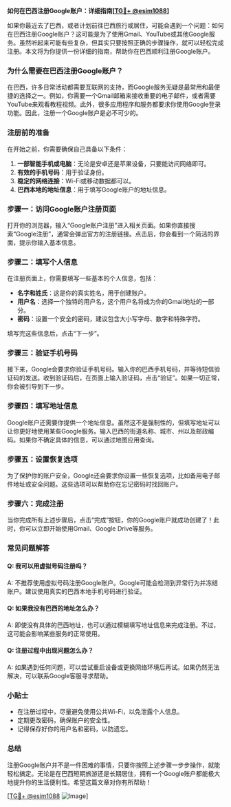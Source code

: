 **如何在巴西注册Google账户：详细指南[[TG💪+ @esim1088](https://t.me/s/esim1088)]**

如果你最近去了巴西，或者计划前往巴西旅行或居住，可能会遇到一个问题：如何在巴西注册Google账户？这可能是为了使用Gmail、YouTube或其他Google服务。虽然听起来可能有些复杂，但其实只要按照正确的步骤操作，就可以轻松完成注册。本文将为你提供一份详细的指南，帮助你在巴西顺利注册Google账户。

### 为什么需要在巴西注册Google账户？

在巴西，许多日常活动都需要互联网的支持，而Google服务无疑是最常用和最便捷的选择之一。例如，你需要一个Gmail邮箱来接收重要的电子邮件，或者需要YouTube来观看教程视频。此外，很多应用程序和服务都要求你使用Google登录功能。因此，注册一个Google账户是必不可少的。

### 注册前的准备

在开始之前，你需要确保自己具备以下条件：

1. **一部智能手机或电脑**：无论是安卓还是苹果设备，只要能访问网络即可。
2. **有效的手机号码**：用于验证身份。
3. **稳定的网络连接**：Wi-Fi或移动数据都可以。
4. **巴西本地的地址信息**：用于填写Google账户的地址信息。

### 步骤一：访问Google账户注册页面

打开你的浏览器，输入“Google账户注册”进入相关页面。如果你直接搜索“Google注册”，通常会弹出官方的注册链接。点击后，你会看到一个简洁的界面，提示你输入基本信息。

### 步骤二：填写个人信息

在注册页面上，你需要填写一些基本的个人信息，包括：

- **名字和姓氏**：这是你的真实姓名，用于创建账户。
- **用户名**：选择一个独特的用户名，这个用户名将成为你的Gmail地址的一部分。
- **密码**：设置一个安全的密码，建议包含大小写字母、数字和特殊字符。

填写完这些信息后，点击“下一步”。

### 步骤三：验证手机号码

接下来，Google会要求你验证手机号码。输入你的巴西手机号码，并等待短信验证码的发送。收到验证码后，在页面上输入验证码，点击“验证”。如果一切正常，你会被引导到下一步。

### 步骤四：填写地址信息

Google账户还需要你提供一个地址信息。虽然这不是强制性的，但填写地址可以让你更好地使用某些Google服务。输入巴西的街道名称、城市、州以及邮政编码。如果你不确定具体的信息，可以通过地图应用查询。

### 步骤五：设置恢复选项

为了保护你的账户安全，Google还会要求你设置一些恢复选项，比如备用电子邮件地址或安全问题。这些选项可以帮助你在忘记密码时找回账户。

### 步骤六：完成注册

当你完成所有上述步骤后，点击“完成”按钮，你的Google账户就成功创建了！此时，你可以立即开始使用Gmail、Google Drive等服务。

### 常见问题解答

#### Q: 我可以用虚拟号码注册吗？
A: 不推荐使用虚拟号码注册Google账户。Google可能会检测到异常行为并冻结账户。建议使用真实的巴西本地手机号码进行验证。

#### Q: 如果我没有巴西的地址怎么办？
A: 即使没有具体的巴西地址，也可以通过模糊填写地址信息来完成注册。不过，这可能会影响某些服务的正常使用。

#### Q: 注册过程中出现问题怎么办？
A: 如果遇到任何问题，可以尝试重启设备或更换网络环境后再试。如果仍然无法解决，可以联系Google客服寻求帮助。

### 小贴士

- 在注册过程中，尽量避免使用公共Wi-Fi，以免泄露个人信息。
- 定期更改密码，确保账户的安全性。
- 记得保存好你的用户名和密码，以防遗忘。

### 总结

注册Google账户并不是一件困难的事情，只要你按照上述步骤一步步操作，就能轻松搞定。无论是在巴西短期旅游还是长期居住，拥有一个Google账户都能极大地提升你的生活便利性。希望这篇文章对你有所帮助！

[[TG💪+ @esim1088](https://t.me/s/esim1088) ![Image](https://i.postimg.cc/4NQfJmqS/Snipaste-2025-05-13-00-14-12.png)]